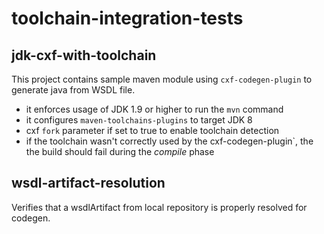 toolchain-integration-tests
===========================

jdk-cxf-with-toolchain
-----------------------

This project contains sample maven module using `cxf-codegen-plugin` to generate java from WSDL file.

- it enforces usage of JDK 1.9 or higher to run the `mvn` command
- it configures `maven-toolchains-plugins` to target JDK 8
- cxf `fork` parameter if set to true to enable toolchain detection
- if the toolchain wasn't correctly used by the cxf-codegen-plugin`, the the build should fail during the _compile_ phase

wsdl-artifact-resolution
------------------------

Verifies that a wsdlArtifact from local repository is properly resolved for codegen.
